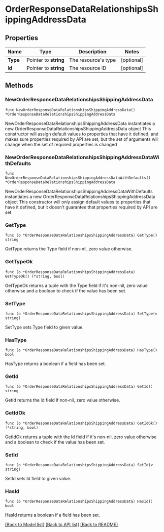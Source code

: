 # OrderResponseDataRelationshipsShippingAddressData

## Properties

Name | Type | Description | Notes
------------ | ------------- | ------------- | -------------
**Type** | Pointer to **string** | The resource&#39;s type | [optional] 
**Id** | Pointer to **string** | The resource ID | [optional] 

## Methods

### NewOrderResponseDataRelationshipsShippingAddressData

`func NewOrderResponseDataRelationshipsShippingAddressData() *OrderResponseDataRelationshipsShippingAddressData`

NewOrderResponseDataRelationshipsShippingAddressData instantiates a new OrderResponseDataRelationshipsShippingAddressData object
This constructor will assign default values to properties that have it defined,
and makes sure properties required by API are set, but the set of arguments
will change when the set of required properties is changed

### NewOrderResponseDataRelationshipsShippingAddressDataWithDefaults

`func NewOrderResponseDataRelationshipsShippingAddressDataWithDefaults() *OrderResponseDataRelationshipsShippingAddressData`

NewOrderResponseDataRelationshipsShippingAddressDataWithDefaults instantiates a new OrderResponseDataRelationshipsShippingAddressData object
This constructor will only assign default values to properties that have it defined,
but it doesn't guarantee that properties required by API are set

### GetType

`func (o *OrderResponseDataRelationshipsShippingAddressData) GetType() string`

GetType returns the Type field if non-nil, zero value otherwise.

### GetTypeOk

`func (o *OrderResponseDataRelationshipsShippingAddressData) GetTypeOk() (*string, bool)`

GetTypeOk returns a tuple with the Type field if it's non-nil, zero value otherwise
and a boolean to check if the value has been set.

### SetType

`func (o *OrderResponseDataRelationshipsShippingAddressData) SetType(v string)`

SetType sets Type field to given value.

### HasType

`func (o *OrderResponseDataRelationshipsShippingAddressData) HasType() bool`

HasType returns a boolean if a field has been set.

### GetId

`func (o *OrderResponseDataRelationshipsShippingAddressData) GetId() string`

GetId returns the Id field if non-nil, zero value otherwise.

### GetIdOk

`func (o *OrderResponseDataRelationshipsShippingAddressData) GetIdOk() (*string, bool)`

GetIdOk returns a tuple with the Id field if it's non-nil, zero value otherwise
and a boolean to check if the value has been set.

### SetId

`func (o *OrderResponseDataRelationshipsShippingAddressData) SetId(v string)`

SetId sets Id field to given value.

### HasId

`func (o *OrderResponseDataRelationshipsShippingAddressData) HasId() bool`

HasId returns a boolean if a field has been set.


[[Back to Model list]](../README.md#documentation-for-models) [[Back to API list]](../README.md#documentation-for-api-endpoints) [[Back to README]](../README.md)


